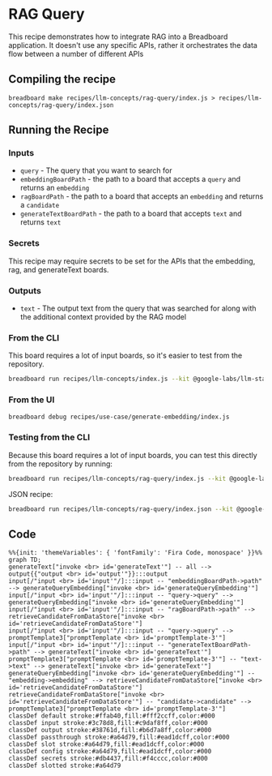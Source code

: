 # RAG Query

This recipe demonstrates how to integrate RAG into a Breadboard application. It doesn't use any specific APIs, rather it orchestrates the data flow between a number of different APIs

## Compiling the recipe

`breadboard make recipes/llm-concepts/rag-query/index.js > recipes/llm-concepts/rag-query/index.json`

## Running the Recipe

### Inputs

- `query` - The query that you want to search for
- `embeddingBoardPath` - the path to a board that accepts a `query` and returns an `embedding`
- `ragBoardPath` - the path to a board that accepts an `embedding` and returns a `candidate`
- `generateTextBoardPath` - the path to a board that accepts `text` and returns `text`

### Secrets

This recipe may require secrets to be set for the APIs that the embedding, rag, and generateText boards.

### Outputs

- `text` - The output text from the query that was searched for along with the additional context provided by the RAG model

### From the CLI

This board requires a lot of input boards, so it's easier to test from the repository.

```bash
breadboard run recipes/llm-concepts/index.js --kit @google-labs/llm-starter --kit @google-labs/core-kit -i "{\"query\":\"Testing\"}"
```

### From the UI

```bash
breadboard debug recipes/use-case/generate-embedding/index.js
```

### Testing from the CLI

Because this board requires a lot of input boards, you can test this directly from the repository by running:

```bash
breadboard run recipes/llm-concepts/rag-query/index.js --kit @google-labs/llm-starter --kit @google-labs/core-kit -i "{\"query\":\"Testing\", \"embeddingBoardPath\":\"./recipes/llm-concepts/rag-query/test-harness/embedding.json\",\"ragBoardPath\":\"./recipes/llm-concepts/rag-query/test-harness/retrieve.json\",\"generateTextBoardPath\":\"./recipes/llm-concepts/rag-query/test-harness/generate-text.json\"}"
```

JSON recipe:

```bash
breadboard run recipes/llm-concepts/rag-query/index.json --kit @google-labs/llm-starter --kit @google-labs/core-kit -i "{\"query\":\"Testing\", \"embeddingBoardPath\":\"./recipes/llm-concepts/rag-query/test-harness/embedding.json\",\"ragBoardPath\":\"./recipes/llm-concepts/rag-query/test-harness/retrieve.json\",\"generateTextBoardPath\":\"./recipes/llm-concepts/rag-query/test-harness/generate-text.json\"}"
```

## Code

```mermaid
%%{init: 'themeVariables': { 'fontFamily': 'Fira Code, monospace' }}%%
graph TD;
generateText["invoke <br> id='generateText'"] -- all --> output{{"output <br> id='output'"}}:::output
input[/"input <br> id='input'"/]:::input -- "embeddingBoardPath->path" --> generateQueryEmbedding["invoke <br> id='generateQueryEmbedding'"]
input[/"input <br> id='input'"/]:::input -- "query->query" --> generateQueryEmbedding["invoke <br> id='generateQueryEmbedding'"]
input[/"input <br> id='input'"/]:::input -- "ragBoardPath->path" --> retrieveCandidateFromDataStore["invoke <br> id='retrieveCandidateFromDataStore'"]
input[/"input <br> id='input'"/]:::input -- "query->query" --> promptTemplate3["promptTemplate <br> id='promptTemplate-3'"]
input[/"input <br> id='input'"/]:::input -- "generateTextBoardPath->path" --> generateText["invoke <br> id='generateText'"]
promptTemplate3["promptTemplate <br> id='promptTemplate-3'"] -- "text->text" --> generateText["invoke <br> id='generateText'"]
generateQueryEmbedding["invoke <br> id='generateQueryEmbedding'"] -- "embedding->embedding" --> retrieveCandidateFromDataStore["invoke <br> id='retrieveCandidateFromDataStore'"]
retrieveCandidateFromDataStore["invoke <br> id='retrieveCandidateFromDataStore'"] -- "candidate->candidate" --> promptTemplate3["promptTemplate <br> id='promptTemplate-3'"]
classDef default stroke:#ffab40,fill:#fff2ccff,color:#000
classDef input stroke:#3c78d8,fill:#c9daf8ff,color:#000
classDef output stroke:#38761d,fill:#b6d7a8ff,color:#000
classDef passthrough stroke:#a64d79,fill:#ead1dcff,color:#000
classDef slot stroke:#a64d79,fill:#ead1dcff,color:#000
classDef config stroke:#a64d79,fill:#ead1dcff,color:#000
classDef secrets stroke:#db4437,fill:#f4cccc,color:#000
classDef slotted stroke:#a64d79
```
